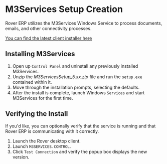 # M3Services Setup Creation

<PageHeader />

Rover ERP utilizes the M3Services Windows Service to process documents, emails, and other connectivity processes.

[You can find the latest client installer here](../../release-notes/README.md)

## Installing M3Services

1. Open up `Control Panel` and uninstall any previously installed M3Services.
2. Unzip the _M3ServicesSetup_5.xx.zip_ file and run the `setup.exe` contained within it.
3. Move through the installation prompts, selecting the defaults.
4. After the install is complete, launch Windows `Services` and start M3Services for the first time.

## Verifying the Install

If you'd like, you can optionally verify that the service is running and that Rover ERP is communicating with it correctly.

1. Launch the Rover desktop client.
2. Launch `M3SERVICES.CONTROL`.
3. Click `Test Connection` and verify the popup box displays the new version.

<PageFooter />
